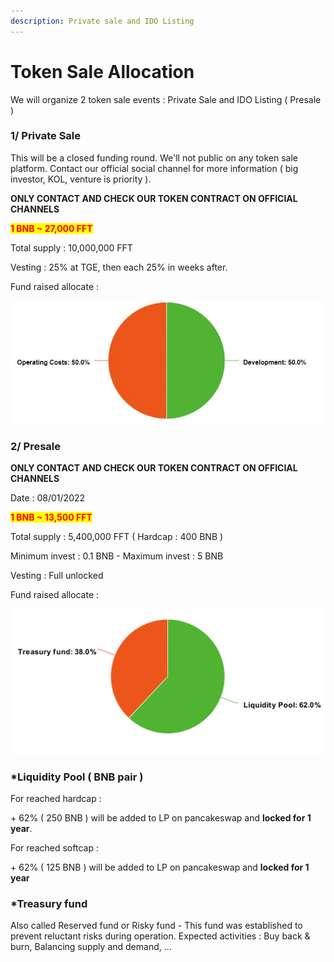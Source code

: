 ```yaml
---
description: Private sale and IDO Listing
---
```


# Token Sale Allocation

We will organize 2 token sale events : Private Sale and IDO Listing ( Presale )

### 1/ Private Sale

This will be a closed funding round. We'll not public on any token sale platform. Contact our official social channel for more information ( big investor, KOL, venture is priority ).

**ONLY CONTACT AND CHECK OUR TOKEN CONTRACT ON OFFICIAL CHANNELS**

<mark style="color:red;">**1 BNB \~ 27,000 FFT**</mark>

Total supply : 10,000,000 FFT

Vesting : 25% at TGE, then each 25% in weeks after.

Fund raised allocate :

![](../.gitbook/assets/OP.jpg)

###

### 2/ Presale



**ONLY CONTACT AND CHECK OUR TOKEN CONTRACT ON OFFICIAL CHANNELS**

Date : 08/01/2022

<mark style="color:red;">**1 BNB \~ 13,500 FFT**</mark>

Total supply : 5,400,000 FFT ( Hardcap : 400 BNB )

Minimum invest : 0.1 BNB - Maximum invest : 5 BNB

Vesting : Full unlocked

Fund raised allocate :&#x20;

![](../.gitbook/assets/chartLP.png)

### \*Liquidity Pool ( BNB pair )

For reached hardcap :

\+ 62% ( 250 BNB ) will be added to LP on pancakeswap and **locked for 1 year**.

For reached softcap :

\+ 62% ( 125 BNB ) will be added to LP on pancakeswap and **locked for 1 year**

### \*Treasury fund

Also called Reserved fund or Risky fund - This fund was established to prevent reluctant risks during operation. Expected activities : Buy back & burn, Balancing supply and demand, ...
